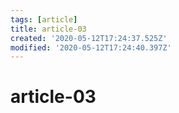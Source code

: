 ```yaml
---
tags: [article]
title: article-03
created: '2020-05-12T17:24:37.525Z'
modified: '2020-05-12T17:24:40.397Z'
---
```


# article-03
